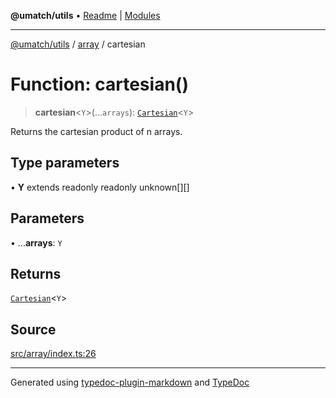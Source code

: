 **@umatch/utils** • [Readme](../../index.md) \| [Modules](../../modules.md)

***

[@umatch/utils](../../modules.md) / [array](../index.md) / cartesian

# Function: cartesian()

> **cartesian**\<`Y`\>(...`arrays`): [`Cartesian`](../type-aliases/Cartesian.md)\<`Y`\>

Returns the cartesian product of n arrays.

## Type parameters

• **Y** extends readonly readonly unknown[][]

## Parameters

• ...**arrays**: `Y`

## Returns

[`Cartesian`](../type-aliases/Cartesian.md)\<`Y`\>

## Source

[src/array/index.ts:26](https://github.com/umatch-oficial/utils/blob/7369e19/src/array/index.ts#L26)

***

Generated using [typedoc-plugin-markdown](https://www.npmjs.com/package/typedoc-plugin-markdown) and [TypeDoc](https://typedoc.org/)
